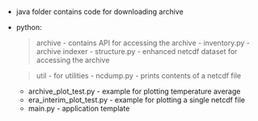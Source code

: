- java folder contains code for downloading archive
- python:
	> archive - contains API for accessing the archive
	     - inventory.py          - archive indexer
	     - structure.py          - enhanced netcdf dataset for accessing the archive
	     
	> util - for utilities
	     - ncdump.py             - prints contents of a netcdf file
	     
	- archive_plot_test.py       - example for plotting temperature average 
	- era_interim_plot_test.py   - example for plotting a single netcdf file
	- main.py                    - application template
